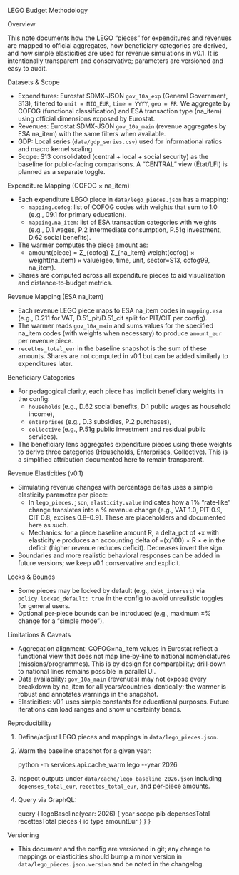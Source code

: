 LEGO Budget Methodology

Overview

This note documents how the LEGO “pieces” for expenditures and revenues are mapped to official aggregates, how beneficiary categories are derived, and how simple elasticities are used for revenue simulations in v0.1. It is intentionally transparent and conservative; parameters are versioned and easy to audit.

Datasets & Scope

- Expenditures: Eurostat SDMX‑JSON `gov_10a_exp` (General Government, S13), filtered to `unit = MIO_EUR`, `time = YYYY`, `geo = FR`. We aggregate by COFOG (functional classification) and ESA transaction type (na_item) using official dimensions exposed by Eurostat.
- Revenues: Eurostat SDMX‑JSON `gov_10a_main` (revenue aggregates by ESA na_item) with the same filters when available.
- GDP: Local series (`data/gdp_series.csv`) used for informational ratios and macro kernel scaling.
- Scope: S13 consolidated (central + local + social security) as the baseline for public‑facing comparisons. A “CENTRAL” view (État/LFI) is planned as a separate toggle.

Expenditure Mapping (COFOG × na_item)

- Each expenditure LEGO piece in `data/lego_pieces.json` has a mapping:
  - `mapping.cofog`: list of COFOG codes with weights that sum to 1.0 (e.g., 09.1 for primary education).
  - `mapping.na_item`: list of ESA transaction categories with weights (e.g., D.1 wages, P.2 intermediate consumption, P.51g investment, D.62 social benefits).
- The warmer computes the piece amount as:
  - amount(piece) = Σ_{cofog} Σ_{na_item} weight(cofog) × weight(na_item) × value(geo, time, unit, sector=S13, cofog99, na_item).
- Shares are computed across all expenditure pieces to aid visualization and distance‑to‑budget metrics.

Revenue Mapping (ESA na_item)

- Each revenue LEGO piece maps to ESA na_item codes in `mapping.esa` (e.g., D.211 for VAT, D.51_pit/D.51_cit split for PIT/CIT per config).
- The warmer reads `gov_10a_main` and sums values for the specified na_item codes (with weights when necessary) to produce `amount_eur` per revenue piece.
- `recettes_total_eur` in the baseline snapshot is the sum of these amounts. Shares are not computed in v0.1 but can be added similarly to expenditures later.

Beneficiary Categories

- For pedagogical clarity, each piece has implicit beneficiary weights in the config:
  - `households` (e.g., D.62 social benefits, D.1 public wages as household income),
  - `enterprises` (e.g., D.3 subsidies, P.2 purchases),
  - `collective` (e.g., P.51g public investment and residual public services).
- The beneficiary lens aggregates expenditure pieces using these weights to derive three categories (Households, Enterprises, Collective). This is a simplified attribution documented here to remain transparent.

Revenue Elasticities (v0.1)

- Simulating revenue changes with percentage deltas uses a simple elasticity parameter per piece:
  - In `lego_pieces.json`, `elasticity.value` indicates how a 1% “rate‑like” change translates into a % revenue change (e.g., VAT 1.0, PIT 0.9, CIT 0.8, excises 0.8–0.9). These are placeholders and documented here as such.
  - Mechanics: for a piece baseline amount R, a delta_pct of +x with elasticity e produces an accounting delta of −(x/100) × R × e in the deficit (higher revenue reduces deficit). Decreases invert the sign.
- Boundaries and more realistic behavioral responses can be added in future versions; we keep v0.1 conservative and explicit.

Locks & Bounds

- Some pieces may be locked by default (e.g., `debt_interest`) via `policy.locked_default: true` in the config to avoid unrealistic toggles for general users.
- Optional per‑piece bounds can be introduced (e.g., maximum ±% change for a “simple mode”).

Limitations & Caveats

- Aggregation alignment: COFOG×na_item values in Eurostat reflect a functional view that does not map line‑by‑line to national nomenclatures (missions/programmes). This is by design for comparability; drill‑down to national lines remains possible in parallel UI.
- Data availability: `gov_10a_main` (revenues) may not expose every breakdown by na_item for all years/countries identically; the warmer is robust and annotates warnings in the snapshot.
- Elasticities: v0.1 uses simple constants for educational purposes. Future iterations can load ranges and show uncertainty bands.

Reproducibility

1) Define/adjust LEGO pieces and mappings in `data/lego_pieces.json`.
2) Warm the baseline snapshot for a given year:

   python -m services.api.cache_warm lego --year 2026

3) Inspect outputs under `data/cache/lego_baseline_2026.json` including `depenses_total_eur`, `recettes_total_eur`, and per‑piece amounts.
4) Query via GraphQL:

   query { legoBaseline(year: 2026) { year scope pib depensesTotal recettesTotal pieces { id type amountEur } } }

Versioning

- This document and the config are versioned in git; any change to mappings or elasticities should bump a minor version in `data/lego_pieces.json.version` and be noted in the changelog.

